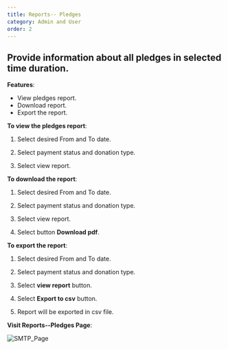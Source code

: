 ```yaml
---
title: Reports-- Pledges
category: Admin and User
order: 2
---
```

 ## Provide information about all pledges in selected time duration.

 **Features**:

 * View pledges report. 
 * Download report. 
 * Export the report. 

 **To view the pledges report**: 

 1. Select desired From and To date. 

 2. Select payment status and donation type. 

 3. Select view report. 

 **To download the report**: 

 1. Select desired From and To date. 

 2. Select payment status and donation type. 

 3. Select view report. 

 4. Select button **Download pdf**.

  **To export the report**: 

 1. Select desired From and To date. 

 2. Select payment status and donation type. 

 3. Select **view report** button. 

 4. Select **Export to csv** button. 

 5. Report will be exported in csv file. 

 **Visit Reports--Pledges Page**:

 ![SMTP_Page](..\..\images\Reports_Pledges.png)
